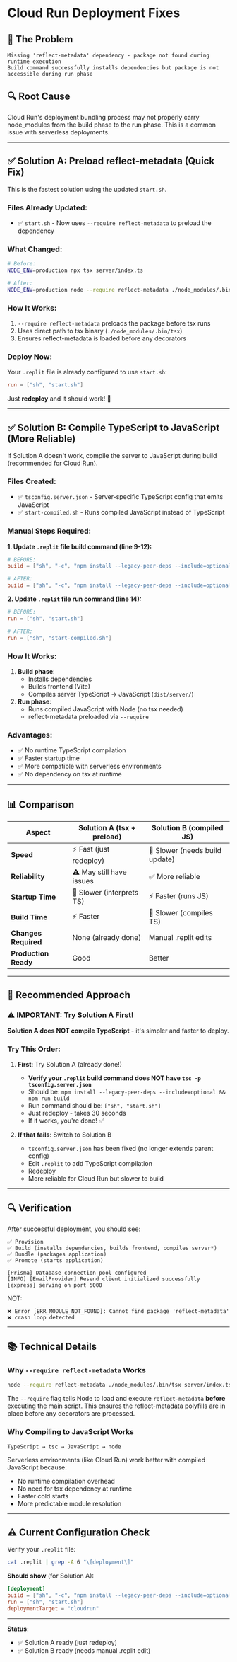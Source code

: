 # Cloud Run Deployment Fixes

## 🐛 **The Problem**
```
Missing 'reflect-metadata' dependency - package not found during runtime execution
Build command successfully installs dependencies but package is not accessible during run phase
```

## 🔍 **Root Cause**
Cloud Run's deployment bundling process may not properly carry node_modules from the build phase to the run phase. This is a common issue with serverless deployments.

---

## ✅ **Solution A: Preload reflect-metadata** (Quick Fix)

This is the fastest solution using the updated `start.sh`.

### Files Already Updated:
- ✅ `start.sh` - Now uses `--require reflect-metadata` to preload the dependency

### What Changed:
```bash
# Before:
NODE_ENV=production npx tsx server/index.ts

# After:
NODE_ENV=production node --require reflect-metadata ./node_modules/.bin/tsx server/index.ts
```

### How It Works:
1. `--require reflect-metadata` preloads the package before tsx runs
2. Uses direct path to tsx binary (`./node_modules/.bin/tsx`)
3. Ensures reflect-metadata is loaded before any decorators

### Deploy Now:
Your `.replit` file is already configured to use `start.sh`:
```toml
run = ["sh", "start.sh"]
```

Just **redeploy** and it should work! 🚀

---

## ✅ **Solution B: Compile TypeScript to JavaScript** (More Reliable)

If Solution A doesn't work, compile the server to JavaScript during build (recommended for Cloud Run).

### Files Created:
- ✅ `tsconfig.server.json` - Server-specific TypeScript config that emits JavaScript
- ✅ `start-compiled.sh` - Runs compiled JavaScript instead of TypeScript

### Manual Steps Required:

**1. Update `.replit` file build command (line 9-12):**

```toml
# BEFORE:
build = ["sh", "-c", "npm install --legacy-peer-deps --include=optional && npm run build"]

# AFTER:
build = ["sh", "-c", "npm install --legacy-peer-deps --include=optional && npm run build && tsc -p tsconfig.server.json"]
```

**2. Update `.replit` file run command (line 14):**

```toml
# BEFORE:
run = ["sh", "start.sh"]

# AFTER:
run = ["sh", "start-compiled.sh"]
```

### How It Works:
1. **Build phase**: 
   - Installs dependencies
   - Builds frontend (Vite)
   - Compiles server TypeScript → JavaScript (`dist/server/`)
2. **Run phase**: 
   - Runs compiled JavaScript with Node (no tsx needed)
   - reflect-metadata preloaded via `--require`

### Advantages:
- ✅ No runtime TypeScript compilation
- ✅ Faster startup time
- ✅ More compatible with serverless environments
- ✅ No dependency on tsx at runtime

---

## 📊 **Comparison**

| Aspect | Solution A (tsx + preload) | Solution B (compiled JS) |
|--------|---------------------------|--------------------------|
| **Speed** | ⚡ Fast (just redeploy) | 🐢 Slower (needs build update) |
| **Reliability** | ⚠️ May still have issues | ✅ More reliable |
| **Startup Time** | 🐢 Slower (interprets TS) | ⚡ Faster (runs JS) |
| **Build Time** | ⚡ Faster | 🐢 Slower (compiles TS) |
| **Changes Required** | None (already done) | Manual .replit edits |
| **Production Ready** | Good | Better |

---

## 🚀 **Recommended Approach**

### ⚠️ IMPORTANT: Try Solution A First!

**Solution A does NOT compile TypeScript** - it's simpler and faster to deploy.

### Try This Order:

1. **First**: Try Solution A (already done!)
   - **Verify your `.replit` build command does NOT have `tsc -p tsconfig.server.json`**
   - Should be: `npm install --legacy-peer-deps --include=optional && npm run build`
   - Run command should be: `["sh", "start.sh"]`
   - Just redeploy - takes 30 seconds
   - If it works, you're done! ✅

2. **If that fails**: Switch to Solution B
   - `tsconfig.server.json` has been fixed (no longer extends parent config)
   - Edit `.replit` to add TypeScript compilation
   - Redeploy
   - More reliable for Cloud Run but slower to build

---

## 🔍 **Verification**

After successful deployment, you should see:

```
✅ Provision
✅ Build (installs dependencies, builds frontend, compiles server*)
✅ Bundle (packages application)
✅ Promote (starts application)

[Prisma] Database connection pool configured
[INFO] [EmailProvider] Resend client initialized successfully
[express] serving on port 5000
```

NOT:
```
❌ Error [ERR_MODULE_NOT_FOUND]: Cannot find package 'reflect-metadata'
❌ crash loop detected
```

---

## 📚 **Technical Details**

### Why `--require reflect-metadata` Works

```bash
node --require reflect-metadata ./node_modules/.bin/tsx server/index.ts
```

The `--require` flag tells Node to load and execute `reflect-metadata` **before** executing the main script. This ensures the reflect-metadata polyfills are in place before any decorators are processed.

### Why Compiling to JavaScript Works

```
TypeScript → tsc → JavaScript → node
```

Serverless environments (like Cloud Run) work better with compiled JavaScript because:
- No runtime compilation overhead
- No need for tsx dependency at runtime
- Faster cold starts
- More predictable module resolution

---

## ⚠️ **Current Configuration Check**

Verify your `.replit` file:

```bash
cat .replit | grep -A 6 "\[deployment\]"
```

**Should show** (for Solution A):
```toml
[deployment]
build = ["sh", "-c", "npm install --legacy-peer-deps --include=optional && npm run build"]
run = ["sh", "start.sh"]
deploymentTarget = "cloudrun"
```

---

**Status**: 
- ✅ Solution A ready (just redeploy)
- ✅ Solution B ready (needs manual .replit edit)
